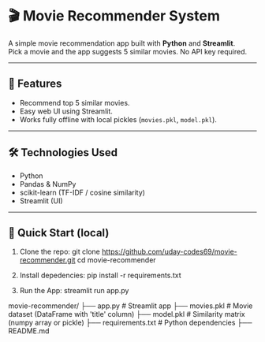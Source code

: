 # 🎬 Movie Recommender System

A simple movie recommendation app built with **Python** and **Streamlit**.  
Pick a movie and the app suggests 5 similar movies. No API key required.

---

## 📌 Features
- Recommend top 5 similar movies.
- Easy web UI using Streamlit.
- Works fully offline with local pickles (`movies.pkl`, `model.pkl`).

---

## 🛠 Technologies Used
- Python  
- Pandas & NumPy  
- scikit-learn (TF-IDF / cosine similarity)  
- Streamlit (UI)

---

## 🚀 Quick Start (local)
1. Clone the repo:
git clone https://github.com/uday-codes69/movie-recommender.git
cd movie-recommender 

3. Install depedencies:
pip install -r requirements.txt

4. Run the App:
streamlit run app.py


movie-recommender/
├── app.py             # Streamlit app
├── movies.pkl         # Movie dataset (DataFrame with 'title' column)
├── model.pkl          # Similarity matrix (numpy array or pickle)
├── requirements.txt   # Python dependencies
├── README.md

